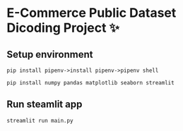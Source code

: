 # E-Commerce Public Dataset Dicoding Project ✨

## Setup environment
```
pip install pipenv->install pipenv->pipenv shell

pip install numpy pandas matplotlib seaborn streamlit
```

## Run steamlit app
```
streamlit run main.py
```

